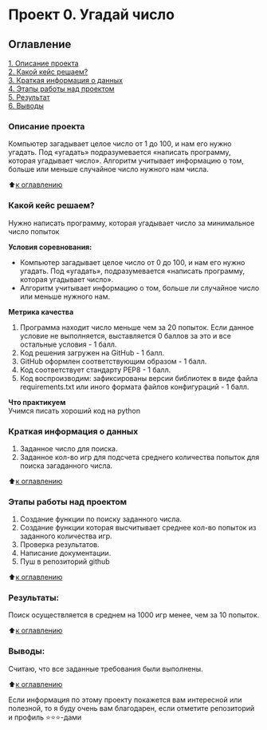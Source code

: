 # Проект 0. Угадай число

## Оглавление   
[1. Описание проекта](#Описание-проекта)  
[2. Какой кейс решаем?](#Какой-кейс-решаем)  
[3. Краткая информация о данных](#Краткая-информация-о-данных)  
[4. Этапы работы над проектом](#Этапы-работы-над-проектом)  
[5. Результат](#Результат)    
[6. Выводы](#Выводы) 

### Описание проекта    
Компьютер загадывает целое число от 1 до 100, и нам его нужно угадать. Под «угадать» подразумевается «написать программу, которая угадывает число».
Алгоритм учитывает информацию о том, больше или меньше случайное число нужного нам числа.

:arrow_up:[к оглавлению](#Оглавление)


### Какой кейс решаем?    
Нужно написать программу, которая угадывает число за минимальное число попыток

**Условия соревнования:**  
- Компьютер загадывает целое число от 0 до 100, и нам его нужно угадать. Под «угадать», подразумевается «написать программу, которая угадывает число».
- Алгоритм учитывает информацию о том, больше ли случайное число или меньше нужного нам.

**Метрика качества**     
1. Программа находит число меньше чем за 20 попыток. Если данное условие не выполняется, выставляется 0 баллов за это и все остальные условия - 1 балл.
2. Код решения загружен на GitHub - 1 балл.
3. GitHub оформлен соответствующим образом - 1 балл.
4. Код соответствует стандарту PEP8 - 1 балл.
5. Код воспроизводим: зафиксированы версии библиотек в виде файла requirements.txt или иного формата файлов конфигураций - 1 балл.

**Что практикуем**     
Учимся писать хороший код на python


### Краткая информация о данных
1. Заданное число для поиска.
2. Заданное кол-во игр для подсчета среднего количества попыток для поиска загаданного числа.
  
:arrow_up:[к оглавлению](#Оглавление)


### Этапы работы над проектом  
1. Создание функции по поиску заданного числа.
2. Создание функции которая высчитывает среднее кол-во попыток из заданного количества игр.
3. Проверка результатов.
4. Написание документации.
5. Пуш в репозиторий github

:arrow_up:[к оглавлению](#Оглавление)


### Результаты:  
Поиск осуществляется в среднем на 1000 игр менее, чем за 10 попыток.

:arrow_up:[к оглавлению](#Оглавление)


### Выводы:  
Считаю, что все заданные требования были выполнены.

:arrow_up:[к оглавлению](#Оглавление)


Если информация по этому проекту покажется вам интересной или полезной, то я буду очень вам благодарен, если отметите репозиторий и профиль ⭐️⭐️⭐️-дами